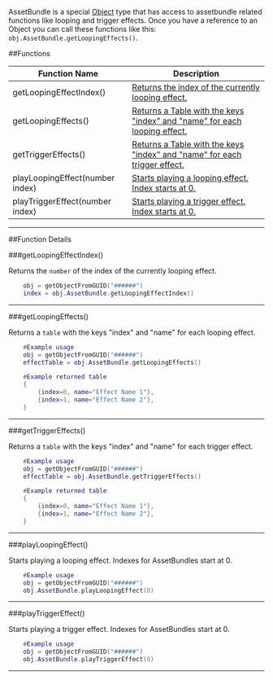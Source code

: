 AssetBundle is a special [Object](object) type that has access to assetbundle related functions like looping and trigger effects. Once you have a reference to an Object you can call these functions like this: `obj.AssetBundle.getLoopingEffects()`.

##Functions

Function Name | Description
-- | --
getLoopingEffectIndex()  |  [Returns the index of the currently looping effect.](#getloopingeffectindex)
getLoopingEffects()  |  [Returns a Table with the keys "index" and "name" for each looping effect.](#getloopingeffects)
getTriggerEffects()  |  [Returns a Table with the keys "index" and "name" for each trigger effect.](#gettriggereffects)
playLoopingEffect(number index)  |  [Starts playing a looping effect. Index starts at 0.](#playloopingeffect)
playTriggerEffect(number index)  |  [Starts playing a trigger effect. Index starts at 0.](#playtriggereffect)

------

##Function Details

###getLoopingEffectIndex()

Returns the `number` of the index of the currently looping effect.

```Lua
	obj = getObjectFromGUID("######")
	index = obj.AssetBundle.getLoopingEffectIndex()
```

------


###getLoopingEffects()

Returns a `table` with the keys "index" and "name" for each looping effect.

``` Lua
	#Example usage
	obj = getObjectFromGUID("######")
	effectTable = obj.AssetBundle.getLoopingEffects()
```
``` Lua
	#Example returned table
	{
		{index=0, name="Effect Name 1"},
		{index=1, name="Effect Name 2"},
	}
```

------


###getTriggerEffects()


Returns a `table` with the keys "index" and "name" for each trigger effect.

``` Lua
	#Example usage
	obj = getObjectFromGUID("######")
	effectTable = obj.AssetBundle.getTriggerEffects()
```
``` Lua
	#Example returned table
	{
		{index=0, name="Effect Name 1"},
		{index=1, name="Effect Name 2"},
	}
```

------


###playLoopingEffect()

Starts playing a looping effect. Indexes for AssetBundles start at 0.

``` Lua
	#Example usage
	obj = getObjectFromGUID("######")
	obj.AssetBundle.playLoopingEffect(0)
```

------
	

###playTriggerEffect()

Starts playing a trigger effect. Indexes for AssetBundles start at 0.

``` Lua
	#Example usage
	obj = getObjectFromGUID("######")
	obj.AssetBundle.playTriggerEffect(0)
```

------